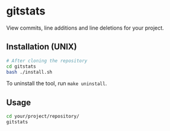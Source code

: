 # gitstats

View commits, line additions and line deletions for your project.

## Installation (UNIX)

```bash
# After cloning the repository
cd gitstats
bash ./install.sh 
```

To uninstall the tool, run `make uninstall`.

## Usage

```bash
cd your/project/repository/
gitstats
```